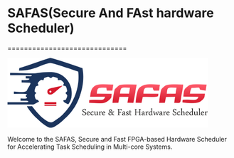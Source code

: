 # SAFAS(Secure And FAst hardware Scheduler)
=============================

![alt text](https://github.com/amin-norollah/safas/blob/main/SAFAS.png)

Welcome to the SAFAS, Secure and Fast FPGA-based Hardware Scheduler for Accelerating Task Scheduling in Multi-core Systems.
